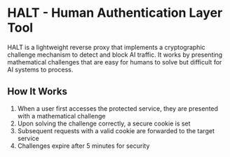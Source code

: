 # HALT - Human Authentication Layer Tool

HALT is a lightweight reverse proxy that implements a cryptographic challenge mechanism to detect and block AI traffic. It works by presenting mathematical challenges that are easy for humans to solve but difficult for AI systems to process.

## How It Works

1. When a user first accesses the protected service, they are presented with a mathematical challenge
2. Upon solving the challenge correctly, a secure cookie is set
3. Subsequent requests with a valid cookie are forwarded to the target service
4. Challenges expire after 5 minutes for security